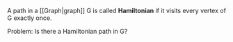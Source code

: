 A path in a [[Graph|graph]] G is called **Hamiltonian** if it visits every vertex of G exactly once.

Problem: Is there a Hamiltonian path in G?